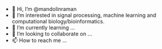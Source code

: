 - 👋 Hi, I’m @mandolinraman
- 👀 I’m interested in signal processing, machine learning and computational biology/bioinformatics.
- 🌱 I’m currently learning ...
- 💞️ I’m looking to collaborate on ...
- 📫 How to reach me ...

<!---
mandolinraman/mandolinraman is a ✨ special ✨ repository because its `README.md` (this file) appears on your GitHub profile.
You can click the Preview link to take a look at your changes.
--->
